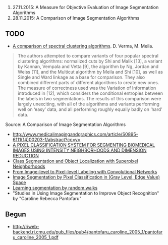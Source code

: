 1. 27.11.2015: A Measure for Objective Evaluation of Image Segmentation Algorithms
2. 28.11.2015: A Comparison of Image Segmentation Algorithms

## TODO
* [A comparison of spectral clustering algorithms](http://citeseerx.ist.psu.edu/viewdoc/summary?doi=10.1.1.57.6424). D. Verma, M. Meila.

> The authors attempted to compare variants of four popular spectral clustering
> algorithms: normalized cuts by Shi and Malik [13], a variant by Kannan,
> Vempala and Vetta [9], the algorithm by Ng, Jordan and Weiss [11], and the
> Multicut algorithm by Meila and Shi [10], as well as Single and Ward linkage
> as a base for comparison. They also combined different parts of different
> algorithms to create new ones. The measure of correctness used was the
> Variation of Information introduced in [12], which considers the conditional
> entropies between the labels in two segmentations. The results of this
> comparison were largely unexciting, with all of the algorithms and variants
> performing well on ‘easy’ data, and all performing roughly equally badly on
> ‘hard’ data.

Source: A Comparison of Image Segmentation Algorithms

* http://www.medicalimagingandgraphics.com/article/S0895-6111(14)00203-1/abstract?cc=y=
* [A PIXEL CLASSIFICATION SYSTEM FOR SEGMENTING BIOMEDICAL IMAGES USING
  INTENSITY NEIGHBORHOODS AND DIMENSION
  REDUCTION](https://www.andrew.cmu.edu/user/gustavor/chen_isbi_11.pdf)
* [Class Segmentation and Object Localization with Superpixel Neighborhoods](http://www.vision.cs.ucla.edu/papers/fulkersonVS09.pdf)
* [From Image-level to Pixel-level Labeling with Convolutional Networks](http://www.cv-foundation.org/openaccess/content_cvpr_2015/papers/Pinheiro_From_Image-Level_to_2015_CVPR_paper.pdf)
* [Image Segmentation by Pixel Classification in (Gray Level, Edge Value)
  Space](http://ieeexplore.ieee.org/xpl/login.jsp?tp=&arnumber=1675208&url=http%3A%2F%2Fieeexplore.ieee.org%2Fiel5%2F12%2F35173%2F01675208.pdf%3Farnumber%3D1675208)
* [Learning segmentation by random walks](http://citeseerx.ist.psu.edu/viewdoc/summary?doi=10.1.1.143.153)
* "Studies in Using Image Segmentation to Improve Object Recognition" by "Caroline Rebecca Pantofaru"


## Begun
* http://riweb-backend.ri.cmu.edu/pub_files/pub4/pantofaru_caroline_2005_1/pantofaru_caroline_2005_1.pdf